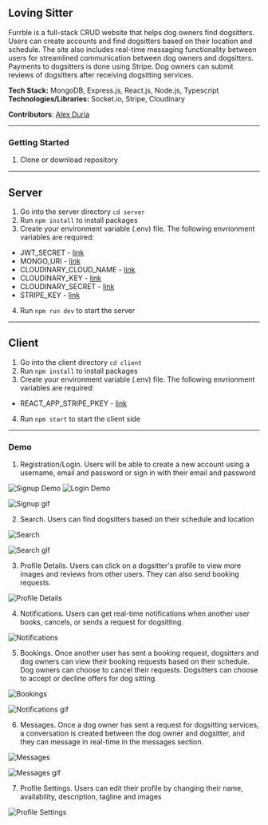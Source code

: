 ## Loving Sitter

Furrble is a full-stack CRUD website that helps dog owners find dogsitters. Users can create accounts and find dogsitters based on their location and schedule. The site also includes real-time messaging functionality between users for streamlined communication between dog owners and dogsitters. Payments to dogsitters is done using Stripe. Dog owners can submit reviews of dogsitters after receiving dogsitting services.

**Tech Stack:** MongoDB, Express.js, React.js, Node.js, Typescript
**Technologies/Libraries:** Socket.io, Stripe, Cloudinary

**Contributors**: [Alex Duria](https://github.com/Duria73)

---

### Getting Started

1. Clone or download repository

---

## Server

1. Go into the server directory `cd server`
2. Run `npm install` to install packages
3. Create your environment variable (.env) file. The following envrionment variables are required:
 * JWT_SECRET - [link](https://www.npmjs.com/package/jsonwebtoken)
 * MONGO_URI - [link](https://www.mongodb.com/)
 * CLOUDINARY_CLOUD_NAME - [link](https://cloudinary.com/)
 * CLOUDINARY_KEY - [link](https://cloudinary.com/)
 * CLOUDINARY_SECRET - [link](https://cloudinary.com/)
 * STRIPE_KEY - [link](https://stripe.com/docs/keys)
4. Run `npm run dev` to start the server

---

## Client

1. Go into the client directory `cd client`
2. Run `npm install` to install packages
3. Create your environment variable (.env) file. The following envrionment variables are required:
  * REACT_APP_STRIPE_PKEY - [link](https://stripe.com/docs/keys)
4. Run `npm start` to start the client side

---

### Demo

1. Registration/Login. Users will be able to create a new account using a username, email and password or sign in with their email and password

![Signup Demo](demo/images/loving-sitter-signup.png)
![Login Demo](demo/images/loving-sitter-login.png)

![Signup gif](demo/images/loving-sitter-gif1.gif)

2. Search. Users can find dogsitters based on their schedule and location

![Search](demo/images/loving-sitter-search.png)

![Search gif](demo/images/loving-sitter-gif2.gif)

3. Profile Details. Users can click on a dogsitter's profile to view more images and reviews from other users. They can also send booking requests.

![Profile Details](demo/images/loving-sitter-profile-details.png)

4. Notifications. Users can get real-time notifications when another user books, cancels, or sends a request for dogsitting.

![Notifications](demo/images/loving-sitter-notifications.png)

5. Bookings. Once another user has sent a booking request, dogsitters and dog owners can view their booking requests based on their schedule. Dog owners can choose to cancel their requests. Dogsitters can choose to accept or decline offers for dog sitting.

![Bookings](demo/images/loving-sitter-bookings.png)

![Notifications gif](demo/images/loving-sitter-gif3.gif)

6. Messages. Once a dog owner has sent a request for dogsitting services, a conversation is created between the dog owner and dogsitter, and they can message in real-time in the messages section.

![Messages](demo/images/loving-sitter-messages.png)

![Messages gif](demo/images/loving-sitter-gif4.gif)

7. Profile Settings. Users can edit their profile by changing their name, availability, description, tagline and images

![Profile Settings](demo/images/loving-sitter-profile-settings.png)

